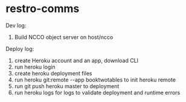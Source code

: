 # restro-comms

Dev log:
1) Build NCCO object server on host/ncco

Deploy log:
1) create Heroku account and an app, download CLI
2) run heroku login
3) create heroku deployment files
4) run heroku git:remote --app booktwotables to init heroku remote
5) run git push heroku master to deployment
6) run heroku logs for logs to validate deployment and runtime errors
